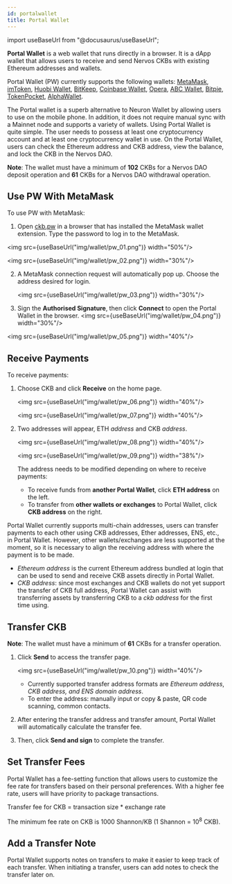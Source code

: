 ```yaml
---
id: portalwallet
title: Portal Wallet
---
```


import useBaseUrl from "@docusaurus/useBaseUrl";

**Portal Wallet** is a web wallet that runs directly in a browser. It is a dApp wallet that allows users to receive and send Nervos CKBs with existing Ethereum addresses and wallets. 

Portal Wallet (PW) currently supports the following wallets: [MetaMask](https://metamask.io/), [imToken](https://token.im/), [Huobi Wallet](https://www.huobiwallet.com/en/), [BitKeep](https://bitkeep.org/), [Coinbase Wallet](https://wallet.coinbase.com/), [Opera](https://www.opera.com/), [ABC Wallet](https://abcwallet.com/), [Bitpie](https://bitpie.com/), [TokenPocket](https://www.tokenpocket.pro/), [AlphaWallet](https://alphawallet.com/).

The Portal wallet is a superb alternative to Neuron Wallet by allowing users to use on the mobile phone. In addition, it does not require manual sync with a Mainnet node and supports a variety of wallets. Using Portal Wallet is quite simple. The user needs to possess at least one cryptocurrency account and at least one cryptocurrency wallet in use. On the Portal Wallet, users can check the Ethereum address and CKB address, view the balance, and lock the CKB in the Nervos DAO.

**Note**: The wallet must have a minimum of **102** CKBs for a Nervos DAO deposit operation and **61** CKBs for a Nervos DAO withdrawal operation.


## Use PW With MetaMask

To use PW with MetaMask:

1. Open [ckb.pw](http://ckb.pw) in a browser that has installed the MetaMask wallet extension. Type the password to log in to the MetaMask.

  <img src={useBaseUrl("img/wallet/pw_01.png")} width="50%"/>

  <img src={useBaseUrl("img/wallet/pw_02.png")} width="30%"/>

2. A MetaMask connection request will automatically pop up. Choose the address desired for login.

   <img src={useBaseUrl("img/wallet/pw_03.png")} width="30%"/>

3. Sign the **Authorised Signature**, then click **Connect** to open the Portal Wallet in the browser.
  <img src={useBaseUrl("img/wallet/pw_04.png")} width="30%"/>

  <img src={useBaseUrl("img/wallet/pw_05.png")} width="40%"/>

## Receive Payments

To receive payments:

1. Choose CKB and click **Receive** on the home page.

   <img src={useBaseUrl("img/wallet/pw_06.png")} width="40%"/>

   <img src={useBaseUrl("img/wallet/pw_07.png")} width="40%"/>

2. Two addresses will appear, ETH *address* and CKB *address*.

   <img src={useBaseUrl("img/wallet/pw_08.png")} width="40%"/>

   <img src={useBaseUrl("img/wallet/pw_09.png")} width="38%"/>

   The address needs to be modified depending on where to receive payments:

   - To receive funds from **another Portal Wallet**, click **ETH address** on the left.
   - To transfer from **other wallets or exchanges** to Portal Wallet, click **CKB address** on the right.

Portal Wallet currently supports multi-chain addresses, users can transfer payments to each other using CKB addresses, Ether addresses, ENS, etc., in Portal Wallet. However, other wallets/exchanges are less supported at the moment, so it is necessary to align the receiving address with where the payment is to be made.

- *Ethereum address* is the current Ethereum address bundled at login that can be used to send and receive CKB assets directly in Portal Wallet.
- *CKB address*: since most exchanges and CKB wallets do not yet support the transfer of CKB full address, Portal Wallet can assist with transferring assets by transferring CKB to a *ckb address* for the first time using.

## Transfer CKB

**Note**: The wallet must have a minimum of **61** CKBs for a transfer operation.

1. Click **Send** to access the transfer page. 

   <img src={useBaseUrl("img/wallet/pw_10.png")} width="40%"/>

   - Currently supported transfer address formats are *Ethereum address*, *CKB address, and* *ENS domain address*.
   - To enter the address: manually input or copy & paste, QR code scanning, common contacts.

2. After entering the transfer address and transfer amount, Portal Wallet will automatically calculate the transfer fee. 
3. Then, click **Send and sign** to complete the transfer.

## Set Transfer Fees

Portal Wallet has a fee-setting function that allows users to customize the fee rate for transfers based on their personal preferences. With a higher fee rate, users will have priority to package transactions.

Transfer fee for CKB = transaction size * exchange rate

The minimum fee rate on CKB is 1000 Shannon/KB (1 Shannon = 10<sup>8</sup>  CKB).

## Add a Transfer Note

Portal Wallet supports notes on transfers to make it easier to keep track of each transfer. When initiating a transfer, users can add notes to check the transfer later on.
